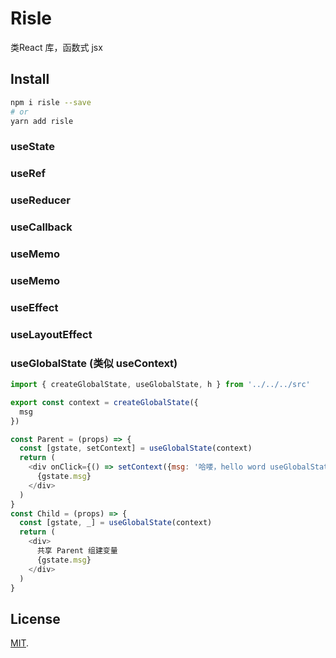 # Risle
类React 库，函数式 jsx

## Install
```bash
npm i risle --save
# or
yarn add risle
```

### useState
### useRef
### useReducer
### useCallback
### useMemo
### useMemo
### useEffect
### useLayoutEffect
### useGlobalState (类似 useContext)
```javascript
import { createGlobalState, useGlobalState, h } from '../../../src'

export const context = createGlobalState({
  msg
})

const Parent = (props) => {
  const [gstate, setContext] = useGlobalState(context)
  return (
    <div onClick={() => setContext({msg: '哈喽，hello word useGlobalState'})}>
      {gstate.msg}
    </div>
  )
}
const Child = (props) => {
  const [gstate, _] = useGlobalState(context)
  return (
    <div>
      共享 Parent 组建变量
      {gstate.msg}
    </div>
  )
}


```


## License

[MIT](LICENSE).
